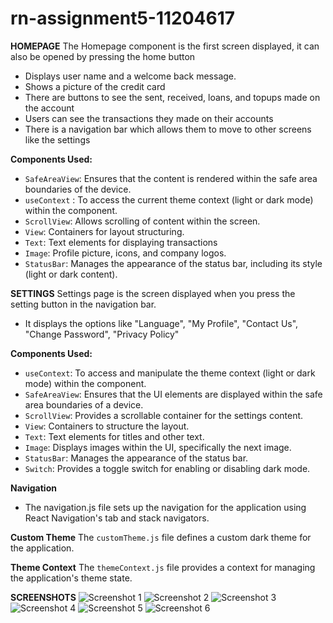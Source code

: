 # rn-assignment5-11204617
**HOMEPAGE**
The Homepage component is the first screen displayed, it can also be opened by pressing the home button
- Displays user name and a welcome back message.
- Shows a picture of the credit card
- There are buttons to see the sent, received, loans, and topups made on the account
- Users can see the transactions they made on their accounts
- There is a navigation bar which allows them to move to other screens like the settings

**Components Used:**
- `SafeAreaView`: Ensures that the content is rendered within the safe area boundaries of the device.
- `useContext` : To access the current theme context (light or dark mode) within the component.
- `ScrollView`: Allows scrolling of content within the screen.
- `View`: Containers for layout structuring.
- `Text`: Text elements for displaying transactions
- `Image`: Profile picture, icons, and company logos.
- `StatusBar`: Manages the appearance of the status bar, including its style (light or dark content).

**SETTINGS**
Settings page is the screen displayed when you press the setting button in the navigation bar.
- It displays the options like "Language", "My Profile", "Contact Us", "Change Password", "Privacy Policy"

**Components Used:**
- `useContext`: To access and manipulate the theme context (light or dark mode) within the component.
- `SafeAreaView`: Ensures that the UI elements are displayed within the safe area boundaries of a device.
 - `ScrollView`: Provides a scrollable container for the settings content.
- `View`: Containers to structure the layout.
- `Text`: Text elements for titles and other text.
- `Image`: Displays images within the UI, specifically the next image.
- `StatusBar`: Manages the appearance of the status bar.
- `Switch`: Provides a toggle switch for enabling or disabling dark mode.

**Navigation**
- The navigation.js file sets up the navigation for the application using React Navigation's tab and stack navigators. 

**Custom Theme**
The `customTheme.js` file defines a custom dark theme for the application. 

**Theme Context**
The `themeContext.js` file provides a context for managing the application's theme state.

**SCREENSHOTS**
![Screenshot 1](../rn-assignment5-11204617/my-app/assets/Screenshot1.jpeg)
![Screenshot 2](../rn-assignment5-11204617/my-app/assets/Screenshot2.jpeg)
![Screenshot 3](../rn-assignment5-11204617/my-app/assets/Screenshot3.jpeg)
![Screenshot 4](../rn-assignment5-11204617/my-app/assets/Screenshot4.jpeg)
![Screenshot 5](../rn-assignment5-11204617/my-app/assets/Screenshot5.jpeg)
![Screenshot 6](../rn-assignment5-11204617/my-app/assets/Screenshot6.jpeg)
